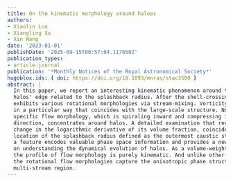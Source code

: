 ```yaml
---
title: On the kinematic morphology around haloes
authors:
- Xiaolin Luo
- Xiangling Xu
- Xin Wang
date: '2023-01-01'
publishDate: '2025-09-15T00:57:04.117650Z'
publication_types:
- article-journal
publication: '*Monthly Notices of the Royal Astronomical Society*'
hugoblox.ids: { doi: https://doi.org/10.1093/mnras/stac3500 }
abstract: |
  In this paper, we report an interesting kinematic phenomenon around the
  halos' edge related to the splashback radius. After the shell-crossing, cosmic flow
  exhibits various rotational morphologies via stream-mixing. Vorticity is generated
  in a particular way that coincides with the large-scale structure. Notably, one
  specific flow morphology, which is spiraling inward and compressing in the third
  direction, concentrates around halos. A detailed examination that reveals a sharp
  change in the logarithmic derivative of its volume fraction, coincides with the
  location of the splashback radius defined as the outermost caustic structure. Such
  a feature encodes valuable phase space information and provides a new perspective
  on understanding the dynamical evolution of halos. As a volume-weighted quantity,
  the profile of flow morphology is purely kinematic. And unlike other related studies,
  the rotational flow morphologies capture the anisotropic phase structure in the
  multi-stream region.
---
```

